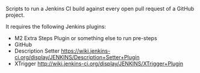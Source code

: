 
Scripts to run a Jenkins CI build against every open pull request of a GitHub project.

It requires the following Jenkins plugins:
- M2 Extra Steps Plugin or something else to run pre-steps
- GitHub
- Description Setter https://wiki.jenkins-ci.org/display/JENKINS/Description+Setter+Plugin
- XTrigger http://wiki.jenkins-ci.org/display/JENKINS/XTrigger+Plugin

